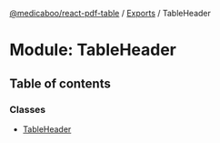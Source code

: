[@medicaboo/react-pdf-table](../README.md) / [Exports](../modules.md) / TableHeader

# Module: TableHeader

## Table of contents

### Classes

- [TableHeader](../classes/tableheader.tableheader-1.md)
